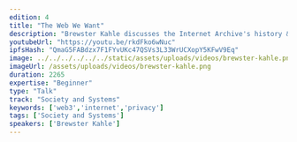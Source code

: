```yaml
---
edition: 4
title: "The Web We Want"
description: "Brewster Kahle discusses the Internet Archive's history & attempt at decentralization, the technology that's currently in place, and what's needed from the community. He also discusses the benefits of decentralization, the steps that will need to be taken to get there, and the challenges we'll need to overcome on the way. The presentation is followed by a Q&A session."
youtubeUrl: "https://youtu.be/rkdFko6wNuc"
ipfsHash: "QmaG5FABdzx7F1FYvUKc47QSVs3L33WrUCXopY5KFwV9Eq"
image: ../../../../../../static/assets/uploads/videos/brewster-kahle.png
imageUrl: /assets/uploads/videos/brewster-kahle.png
duration: 2265
expertise: "Beginner"
type: "Talk"
track: "Society and Systems"
keywords: ['web3','internet','privacy']
tags: ['Society and Systems']
speakers: ['Brewster Kahle']
---
```

